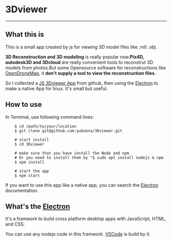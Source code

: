 # 3Dviewer

----

## What this is

This is a small app created by js for viewing 3D model files like .mtl .obj .  

**3D Reconstruction and 3D modeling** is really popular now.**Pix4D, autodesk3D and 3Dcloud** are really convenient tools to reconstrut 3D models from photos.But some Opensource software for reconstructions like [OpenDroneMap][1], it **don't supply a tool to view the reconstruction files**.

So I collected a [JS 3Dviewer App][2] from github, then using the [Electron][3] to make a native App for linux. It's small but useful.

[1]: https://github.com/OpenDroneMap/OpenDroneMap
[2]: https://github.com/kovacsv/Online3DViewer
[3]: https://electronjs.org/

## How to use

In Terminal, use following command lines:

```shell
    $ cd /path/to/your/location
    $ git clone git@github.com:yuboona/3Dviewer.git

    # start install
    $ cd 3Dviewer

    # make sure that you have install the Node and npm
    # Or you need to install them by "$ sudo apt install nodejs & npm
    $ npm install

    # start the app
    $ npm start

```

If you want to use this app like a native app, you can search the [Electron][3] documentation.

## What's the [Electron][3]

It's a framwork to build cross platform desktop apps with JavaScript, HTML, and CSS.

You can use any nodejs code in this framwork. [VSCode][4] is build by it.

[4]: https://electronjs.org/apps/visual-studio-code